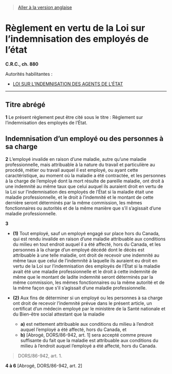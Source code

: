 > [Aller à la version anglaise](/en/Regulations/Consolidated%20Regulations%20of%20Canada/801-900/C.R.C.,%20c.%20880.md)

# Règlement en vertu de la Loi sur l’indemnisation des employés de l’état

**C.R.C., ch. 880**

Autorités habilitantes : 
- [LOI SUR L’INDEMNISATION DES AGENTS DE L’ÉTAT](/fr/Lois/Lois%20révisées%20du%20Canada/G/G-5.md)

----------



## Titre abrégé


**1** Le présent règlement peut être cité sous le titre : Règlement sur l’indemnisation des employés de l’État.




## Indemnisation d’un employé ou des personnes à sa charge


**2** L’employé invalide en raison d’une maladie, autre qu’une maladie professionnelle, mais attribuable à la nature du travail et particulière au procédé, métier ou travail auquel il est employé, ou ayant cette caractéristique, au moment où la maladie a été contractée, et les personnes à la charge de l’employé dont la mort résulte de pareille maladie, ont droit à une indemnité au même taux que celui auquel ils auraient droit en vertu de la Loi sur l’indemnisation des employés de l’État si la maladie était une maladie professionnelle, et le droit à l’indemnité et le montant de cette dernière seront déterminés par la même commission, les mêmes fonctionnaires ou autorités et de la même manière que s’il s’agissait d’une maladie professionnelle.



**3** 

- **(1)** Tout employé, sauf un employé engagé sur place hors du Canada, qui est rendu invalide en raison d’une maladie attribuable aux conditions du milieu en tout endroit auquel il a été affecté, hors du Canada, et les personnes à la charge d’un employé décédé dont le décès est attribuable à une telle maladie, ont droit de recevoir une indemnité au même taux que celui de l’indemnité à laquelle ils auraient eu droit en vertu de la Loi sur l’indemnisation des employés de l’État si la maladie avait été une maladie professionnelle et le droit à cette indemnité de même que le montant de ladite indemnité seront déterminés par la même commission, les mêmes fonctionnaires ou la même autorité et de la même façon que s’il s’agissait d’une maladie professionnelle.

- **(2)** Aux fins de déterminer si un employé ou les personnes à sa charge ont droit de recevoir l’indemnité prévue dans le présent article, un certificat d’un médecin employé par le ministère de la Santé nationale et du Bien-être social attestant que la maladie
	- **a)** est nettement attribuable aux conditions du milieu à l’endroit auquel l’employé a été affecté, hors du Canada, et
	- **b)** [Abrogé, DORS/86-942, art. 1]
sera accepté comme preuve suffisante du fait que la maladie est attribuable aux conditions du milieu à l’endroit auquel l’employé a été affecté, hors du Canada.
> DORS/86-942, art. 1.




**4 à 6** [Abrogé, DORS/86-942, art. 2]


